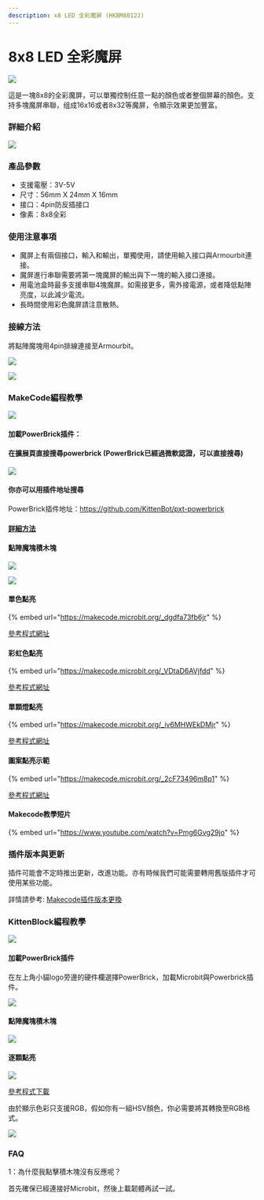 ```yaml
---
description: x8 LED 全彩魔屏 (HKBM8012J)
---
```


# 8x8 LED 全彩魔屏

![](https://kittenbothk.readthedocs.io/en/latest/\_images/11\_04.png)

這是一塊8x8的全彩魔屏，可以單獨控制任意一點的顏色或者整個屏幕的顏色。支持多塊魔屏串聯，组成16x16或者8x32等魔屏，令顯示效果更加豐富。

### 詳細介紹

![](https://kittenbothk.readthedocs.io/en/latest/\_images/11\_03.png)

### 產品參數

* 支援電壓：3V-5V
* 尺寸：56mm X 24mm X 16mm
* 接口：4pin防反插接口
* 像素：8x8全彩

### 使用注意事項

* 魔屏上有兩個接口，輸入和輸出，單獨使用，請使用輸入接口與Armourbit連接。
* 魔屏進行串聯需要將第一塊魔屏的輸出與下一塊的輸入接口連接。
* 用電池盒時最多支援串聯4塊魔屏。如需接更多，需外接電源，或者降低點陣亮度，以此減少電流。
* 長時間使用彩色魔屏請注意散熱。

### 接線方法

將點陣魔塊用4pin排線連接至Armourbit。

![](https://kittenbothk.readthedocs.io/en/latest/\_images/rgb\_wire.png)

![](https://kittenbothk.readthedocs.io/en/latest/\_images/11\_25.png)

### MakeCode編程教學

![](https://kittenbothk.readthedocs.io/en/latest/\_images/mcbanner13.png)

#### 加載PowerBrick插件：

#### 在擴展頁直接搜尋powerbrick (PowerBrick已經過微軟認證，可以直接搜尋)

![](https://kittenbothk.readthedocs.io/en/latest/\_images/powerbrick\_search.png)

#### 你亦可以用插件地址搜尋

PowerBrick插件地址：https://github.com/KittenBot/pxt-powerbrick

#### [詳細方法](../../programmingplatforms/makecode/kittenbotandmakecode.md)

#### 點陣魔塊積木塊

![](https://kittenbothk.readthedocs.io/en/latest/\_images/rgbblocks1.png)

![](https://kittenbothk.readthedocs.io/en/latest/\_images/rgbblocks2.png)

#### 單色點亮

{% embed url="https://makecode.microbit.org/_dgdfa73fb6jr" %}

[參考程式網址](https://makecode.microbit.org/\_dgdfa73fb6jr)

#### 彩虹色點亮

{% embed url="https://makecode.microbit.org/_VDtaD6AVjfdd" %}

[參考程式網址](https://makecode.microbit.org/\_VDtaD6AVjfdd)

#### 單顆燈點亮

{% embed url="https://makecode.microbit.org/_iv6MHWEkDMjr" %}

[參考程式網址](https://makecode.microbit.org/\_iv6MHWEkDMjr)

#### 圖案點亮示範

{% embed url="https://makecode.microbit.org/_2cF73496m8p1" %}

[參考程式網址](https://makecode.microbit.org/\_2cF73496m8p1)

#### Makecode教學短片

{% embed url="https://www.youtube.com/watch?v=Pmg6Gvg29jo" %}

### 插件版本與更新

插件可能會不定時推出更新，改進功能。亦有時候我們可能需要轉用舊版插件才可使用某些功能。

詳情請參考: [Makecode插件版本更換](../../programmingplatforms/makecode/makecodeextupdate.md)

### KittenBlock編程教學

![](https://kittenbothk.readthedocs.io/en/latest/\_images/kbbanner7.png)

#### 加載PowerBrick插件

在左上角小貓logo旁邊的硬件欄選擇PowerBrick，加載Microbit與Powerbrick插件。

![](https://kittenbothk.readthedocs.io/en/latest/\_images/addextension1.png)

#### 點陣魔塊積木塊

![](https://kittenbothk.readthedocs.io/en/latest/\_images/rgbblocks.png)

#### 逐顆點亮

![](https://kittenbothk.readthedocs.io/en/latest/\_images/kbrgb.png)

[參考程式下載](https://bit.ly/PowerbrickM9\_01sb3)

由於顯示色彩只支援RGB，假如你有一組HSV顏色，你必需要將其轉換至RGB格式。

![](https://kittenbothk.readthedocs.io/en/latest/\_images/HSVTORGB.png)

### FAQ

1：為什麼我點擊積木塊沒有反應呢？

首先確保已經連接好Microbit，然後上載韌體再試一試。
